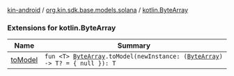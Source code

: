 [kin-android](../../index.md) / [org.kin.sdk.base.models.solana](../index.md) / [kotlin.ByteArray](./index.md)

### Extensions for kotlin.ByteArray

| Name | Summary |
|---|---|
| [toModel](to-model.md) | `fun <T> `[`ByteArray`](https://kotlinlang.org/api/latest/jvm/stdlib/kotlin/-byte-array/index.html)`.toModel(newInstance: (`[`ByteArray`](https://kotlinlang.org/api/latest/jvm/stdlib/kotlin/-byte-array/index.html)`) -> T? = { null }): T` |
